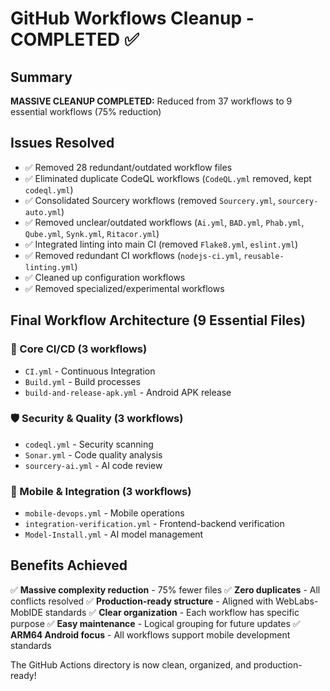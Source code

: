 # GitHub Workflows Cleanup - COMPLETED ✅

## Summary
**MASSIVE CLEANUP COMPLETED:** Reduced from 37 workflows to 9 essential workflows (75% reduction)

## Issues Resolved
- ✅ Removed 28 redundant/outdated workflow files
- ✅ Eliminated duplicate CodeQL workflows (`CodeQL.yml` removed, kept `codeql.yml`)
- ✅ Consolidated Sourcery workflows (removed `Sourcery.yml`, `sourcery-auto.yml`)
- ✅ Removed unclear/outdated workflows (`Ai.yml`, `BAD.yml`, `Phab.yml`, `Qube.yml`, `Synk.yml`, `Ritacor.yml`)
- ✅ Integrated linting into main CI (removed `Flake8.yml`, `eslint.yml`)
- ✅ Removed redundant CI workflows (`nodejs-ci.yml`, `reusable-linting.yml`)
- ✅ Cleaned up configuration workflows
- ✅ Removed specialized/experimental workflows

## Final Workflow Architecture (9 Essential Files)

### 🔧 Core CI/CD (3 workflows)
- `CI.yml` - Continuous Integration
- `Build.yml` - Build processes
- `build-and-release-apk.yml` - Android APK release

### 🛡️ Security & Quality (3 workflows)
- `codeql.yml` - Security scanning
- `Sonar.yml` - Code quality analysis
- `sourcery-ai.yml` - AI code review

### 📱 Mobile & Integration (3 workflows)
- `mobile-devops.yml` - Mobile operations
- `integration-verification.yml` - Frontend-backend verification
- `Model-Install.yml` - AI model management

## Benefits Achieved
✅ **Massive complexity reduction** - 75% fewer files
✅ **Zero duplicates** - All conflicts resolved
✅ **Production-ready structure** - Aligned with WebLabs-MobIDE standards
✅ **Clear organization** - Each workflow has specific purpose
✅ **Easy maintenance** - Logical grouping for future updates
✅ **ARM64 Android focus** - All workflows support mobile development standards

The GitHub Actions directory is now clean, organized, and production-ready!
